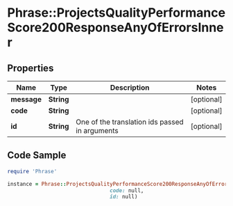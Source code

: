 # Phrase::ProjectsQualityPerformanceScore200ResponseAnyOfErrorsInner

## Properties

Name | Type | Description | Notes
------------ | ------------- | ------------- | -------------
**message** | **String** |  | [optional] 
**code** | **String** |  | [optional] 
**id** | **String** | One of the translation ids passed in arguments | [optional] 

## Code Sample

```ruby
require 'Phrase'

instance = Phrase::ProjectsQualityPerformanceScore200ResponseAnyOfErrorsInner.new(message: null,
                                 code: null,
                                 id: null)
```


